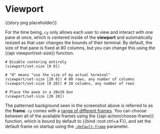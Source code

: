 # Viewport

{{story png placeholder}}

For the time being, `cy` only allows each user to view and interact with one pane at once, which is centered inside of the **viewport** and automatically resized as that user changes the bounds of their terminal. By default, the size of that pane is fixed at 80 columns, but you can change this using the {{api viewport/set-size}} function.

```janet
# Disable centering entirely
(viewport/set-size [0 0])

# "0" means "use the size of my actual terminal"
(viewport/set-size [20 0]) # 80 rows, any number of columns
(viewport/set-size [0 20]) # 20 columns, any number of rows

# Place the pane in a 20x20 box
(viewport/set-size [20 20])
```

The patterned background seen in the screenshot above is referred to as the **frame**. `cy` comes with a [range of different frames](./frames.md). You can choose between all of the available frames using the {{api action/choose-frame}} function, which is bound by default to {{bind :root ctrl+a F}}, and set the default frame on startup using the [`:default-frame`](./default-parameters.md#default-frame) parameter.

